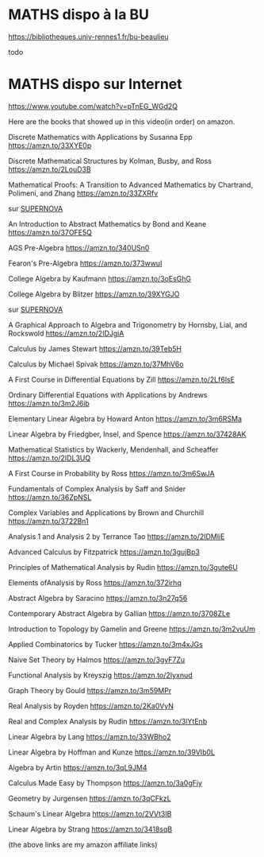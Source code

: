 # MATHS dispo à la BU

https://bibliotheques.univ-rennes1.fr/bu-beaulieu

todo

# MATHS dispo sur Internet

https://www.youtube.com/watch?v=pTnEG_WGd2Q

Here are the books that showed up in this video(in order) on amazon.

Discrete Mathematics with Applications by Susanna Epp
https://amzn.to/33XYE0p

Discrete Mathematical Structures by Kolman, Busby, and Ross
https://amzn.to/2LouD3B

Mathematical Proofs: A Transition to Advanced Mathematics by Chartrand, Polimeni, and Zhang
https://amzn.to/33ZXRfv 

sur [SUPERNOVA](https://passerelle.univ-rennes1.fr/login?url=https://search.ebscohost.com/login.aspx?direct=true&db=edsoai&AN=edsoai.on1077286525&lang=fr&site=eds-live)

An Introduction to Abstract Mathematics by Bond and Keane
https://amzn.to/37OFE5Q

AGS Pre-Algebra
https://amzn.to/340USn0

Fearon's Pre-Algebra
https://amzn.to/373wwuI

College Algebra by Kaufmann
https://amzn.to/3oEsGhG

College Algebra by Blitzer
https://amzn.to/39XYGJO 

sur [SUPERNOVA](https://passerelle.univ-rennes1.fr/login?url=https://search.ebscohost.com/login.aspx?direct=true&db=edsoai&AN=edsoai.on1077286435&lang=fr&site=eds-live)

A Graphical Approach to Algebra and Trigonometry by Hornsby, Lial, and Rockswold
https://amzn.to/2IDJgiA

Calculus by James Stewart
https://amzn.to/39Teb5H

Calculus by Michael Spivak
https://amzn.to/37MhV6o

A First Course in Differential Equations by Zill
https://amzn.to/2Lf6lsE

Ordinary Differential Equations with Applications by Andrews
https://amzn.to/3m2J6ib

Elementary Linear Algebra by Howard Anton
https://amzn.to/3m6RSMa

Linear Algebra by Friedgber, Insel, and Spence
https://amzn.to/37428AK

Mathematical Statistics by Wackerly, Mendenhall, and Scheaffer
https://amzn.to/2IDL3UQ

A First Course in Probability by Ross
https://amzn.to/3m6SwJA

Fundamentals of Complex Analysis by Saff and Snider
https://amzn.to/36ZpNSL

Complex Variables and Applications by Brown and Churchill
https://amzn.to/3722Bn1

Analysis 1 and Analysis 2 by Terrance Tao
https://amzn.to/2IDMliE

Advanced Calculus by Fitzpatrick
https://amzn.to/3gujBp3

Principles of Mathematical Analysis by Rudin
https://amzn.to/3gute6U

Elements ofAnalysis by Ross
https://amzn.to/372irhq

Abstract Algebra by Saracino
https://amzn.to/3n27q56

Contemporary Abstract Algebra by Gallian
https://amzn.to/3708ZLe

Introduction to Topology by Gamelin and Greene
https://amzn.to/3m2vuUm

Applied Combinatorics by Tucker
https://amzn.to/3m4xJGs

Naive Set Theory by Halmos
https://amzn.to/3gyF7Zu

Functional Analysis by Kreyszig
https://amzn.to/2Iyxnud

Graph Theory by Gould
https://amzn.to/3m59MPr

Real Analysis by Royden
https://amzn.to/2Ka0VyN

Real and Complex Analysis by Rudin
https://amzn.to/3lYtEnb

Linear Algebra by Lang
https://amzn.to/33WBho2

Linear Algebra by Hoffman and Kunze
https://amzn.to/39VIb0L

Algebra by Artin
https://amzn.to/3qL9JM4

Calculus Made Easy by Thompson
https://amzn.to/3a0gFiy

Geometry by Jurgensen
https://amzn.to/3qCFkzL

Schaum's Linear Algebra
https://amzn.to/2VVt3IB

Linear Algebra by Strang
https://amzn.to/3418sqB

(the above links are my amazon affiliate links)
